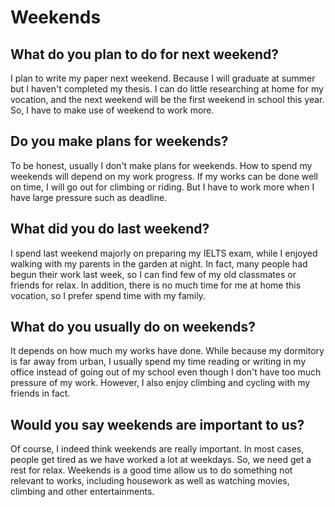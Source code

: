 # Weekends

## What do you plan to do for next weekend?

I plan to write my paper next weekend. Because I will graduate at summer but I haven't completed my thesis. I can do little researching at home for my vocation, and the next weekend will be the first weekend in school this year. So, I have to make use of weekend to work more.

## Do you make plans for weekends?

To be honest, usually I don't make plans for weekends. How to spend my weekends will depend on my work progress. If my works can be done well on time, I will go out for climbing or riding. But I have to work more when I have large pressure such as deadline.

## What did you do last weekend?

I spend last weekend majorly on preparing my IELTS exam, while I enjoyed walking with my parents in the garden at night. In fact, many people had begun their work last week, so I can find few of my old classmates or friends for relax. In addition, there is no much time for me at home this vocation, so I prefer spend time with my family.

## What do you usually do on weekends?

It depends on how much my works have done. While because my dormitory is far away from urban, I usually spend my time reading or writing in my office instead of going out of my school even though I don't have too much pressure of my work. However, I also enjoy climbing and cycling with my friends in fact.

## Would you say weekends are important to us?

Of course, I indeed think weekends are really important. In most cases, people get tired as we have worked a lot at weekdays. So, we need get a rest for relax. Weekends is a good time allow us to do something not relevant to works, including housework as well as watching movies, climbing and other entertainments.
